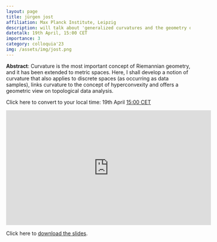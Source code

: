 ```yaml
---
layout: page
title: jürgen jost
affiliation: Max Planck Institute, Leipzig
description: will talk about 'generalized curvatures and the geometry of data' 
datetalk: 19th April, 15:00 CET
importance: 3
category: colloquia'23
img: /assets/img/jost.png
---
```


<p><b>Abstract</b>: Curvature is the most important concept of Riemannian geometry, and it has been extended to metric spaces.
Here, I shall develop a notion of curvature that also applies to discrete spaces (as occurring as data samples), links curvature to the concept of hyperconvexity and offers a geometric view on topological data analysis.</p>




Click here to convert to your local time: 19th April <a href='https://www.timeanddate.com/worldclock/fixedtime.html?msg=B%3DM2L+-+J%C3%BCrgen+Jost&iso=20230419T1500&p1=31' target='time'>15:00 CET</a> 



<iframe width="560" height="315" src="https://www.youtube.com/embed/DLy4Z_A9vic" title="YouTube video player" frameborder="0" allow="accelerometer; autoplay; clipboard-write; encrypted-media; gyroscope; picture-in-picture; web-share" allowfullscreen></iframe>

Click here to <a href="https://mat.uab.cat/~rubio/bM2L/Jost-bM2L.pdf" target="slidesjost">download the slides</a>.